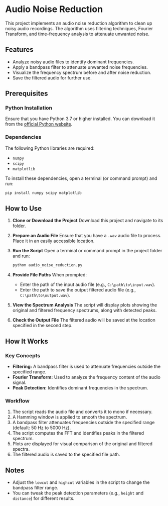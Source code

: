 
# Audio Noise Reduction

This project implements an audio noise reduction algorithm to clean up noisy audio recordings. The algorithm uses filtering techniques, Fourier Transform, and time-frequency analysis to attenuate unwanted noise.

## Features
- Analyze noisy audio files to identify dominant frequencies.
- Apply a bandpass filter to attenuate unwanted noise frequencies.
- Visualize the frequency spectrum before and after noise reduction.
- Save the filtered audio for further use.

## Prerequisites

### Python Installation
Ensure that you have Python 3.7 or higher installed. You can download it from the [official Python website](https://www.python.org/downloads/).

### Dependencies
The following Python libraries are required:
- `numpy`
- `scipy`
- `matplotlib`

To install these dependencies, open a terminal (or command prompt) and run:
```bash
pip install numpy scipy matplotlib
```

## How to Use

1. **Clone or Download the Project**
   Download this project and navigate to its folder.

2. **Prepare an Audio File**
   Ensure that you have a `.wav` audio file to process. Place it in an easily accessible location.

3. **Run the Script**
   Open a terminal or command prompt in the project folder and run:
   ```bash
   python audio_noise_reduction.py
   ```

4. **Provide File Paths**
   When prompted:
   - Enter the path of the input audio file (e.g., `C:\path\to\input.wav`).
   - Enter the path to save the output filtered audio file (e.g., `C:\path\to\output.wav`).

5. **View the Spectrum Analysis**
   The script will display plots showing the original and filtered frequency spectrums, along with detected peaks.

6. **Check the Output File**
   The filtered audio will be saved at the location specified in the second step.

## How It Works

### Key Concepts
- **Filtering:** A bandpass filter is used to attenuate frequencies outside the specified range.
- **Fourier Transform:** Used to analyze the frequency content of the audio signal.
- **Peak Detection:** Identifies dominant frequencies in the spectrum.

### Workflow
1. The script reads the audio file and converts it to mono if necessary.
2. A Hamming window is applied to smooth the spectrum.
3. A bandpass filter attenuates frequencies outside the specified range (default: 50 Hz to 5000 Hz).
4. The script computes the FFT and identifies peaks in the filtered spectrum.
5. Plots are displayed for visual comparison of the original and filtered spectra.
6. The filtered audio is saved to the specified file path.

## Notes
- Adjust the `lowcut` and `highcut` variables in the script to change the bandpass filter range.
- You can tweak the peak detection parameters (e.g., `height` and `distance`) for different results.
